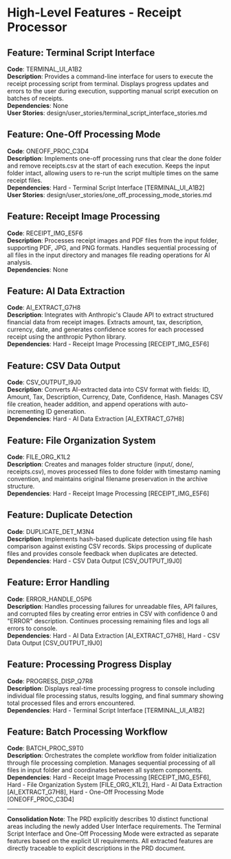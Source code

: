 # High-Level Features - Receipt Processor

## Feature: Terminal Script Interface
**Code**: TERMINAL_UI_A1B2  
**Description**: Provides a command-line interface for users to execute the receipt processing script from terminal. Displays progress updates and errors to the user during execution, supporting manual script execution on batches of receipts.  
**Dependencies**: None  
**User Stories**: design/user_stories/terminal_script_interface_stories.md  

## Feature: One-Off Processing Mode
**Code**: ONEOFF_PROC_C3D4  
**Description**: Implements one-off processing runs that clear the done folder and remove receipts.csv at the start of each execution. Keeps the input folder intact, allowing users to re-run the script multiple times on the same receipt files.  
**Dependencies**: Hard - Terminal Script Interface [TERMINAL_UI_A1B2]  
**User Stories**: design/user_stories/one_off_processing_mode_stories.md  

## Feature: Receipt Image Processing
**Code**: RECEIPT_IMG_E5F6  
**Description**: Processes receipt images and PDF files from the input folder, supporting PDF, JPG, and PNG formats. Handles sequential processing of all files in the input directory and manages file reading operations for AI analysis.  
**Dependencies**: None  

## Feature: AI Data Extraction
**Code**: AI_EXTRACT_G7H8  
**Description**: Integrates with Anthropic's Claude API to extract structured financial data from receipt images. Extracts amount, tax, description, currency, date, and generates confidence scores for each processed receipt using the anthropic Python library.  
**Dependencies**: Hard - Receipt Image Processing [RECEIPT_IMG_E5F6]  

## Feature: CSV Data Output
**Code**: CSV_OUTPUT_I9J0  
**Description**: Converts AI-extracted data into CSV format with fields: ID, Amount, Tax, Description, Currency, Date, Confidence, Hash. Manages CSV file creation, header addition, and append operations with auto-incrementing ID generation.  
**Dependencies**: Hard - AI Data Extraction [AI_EXTRACT_G7H8]  

## Feature: File Organization System
**Code**: FILE_ORG_K1L2  
**Description**: Creates and manages folder structure (input/, done/, receipts.csv), moves processed files to done folder with timestamp naming convention, and maintains original filename preservation in the archive structure.  
**Dependencies**: Hard - Receipt Image Processing [RECEIPT_IMG_E5F6]  

## Feature: Duplicate Detection
**Code**: DUPLICATE_DET_M3N4  
**Description**: Implements hash-based duplicate detection using file hash comparison against existing CSV records. Skips processing of duplicate files and provides console feedback when duplicates are detected.  
**Dependencies**: Hard - CSV Data Output [CSV_OUTPUT_I9J0]  

## Feature: Error Handling
**Code**: ERROR_HANDLE_O5P6  
**Description**: Handles processing failures for unreadable files, API failures, and corrupted files by creating error entries in CSV with confidence 0 and "ERROR" description. Continues processing remaining files and logs all errors to console.  
**Dependencies**: Hard - AI Data Extraction [AI_EXTRACT_G7H8], Hard - CSV Data Output [CSV_OUTPUT_I9J0]  

## Feature: Processing Progress Display
**Code**: PROGRESS_DISP_Q7R8  
**Description**: Displays real-time processing progress to console including individual file processing status, results logging, and final summary showing total processed files and errors encountered.  
**Dependencies**: Hard - Terminal Script Interface [TERMINAL_UI_A1B2]  

## Feature: Batch Processing Workflow
**Code**: BATCH_PROC_S9T0  
**Description**: Orchestrates the complete workflow from folder initialization through file processing completion. Manages sequential processing of all files in input folder and coordinates between all system components.  
**Dependencies**: Hard - Receipt Image Processing [RECEIPT_IMG_E5F6], Hard - File Organization System [FILE_ORG_K1L2], Hard - AI Data Extraction [AI_EXTRACT_G7H8], Hard - One-Off Processing Mode [ONEOFF_PROC_C3D4]  

---

**Consolidation Note**: The PRD explicitly describes 10 distinct functional areas including the newly added User Interface requirements. The Terminal Script Interface and One-Off Processing Mode were extracted as separate features based on the explicit UI requirements. All extracted features are directly traceable to explicit descriptions in the PRD document.